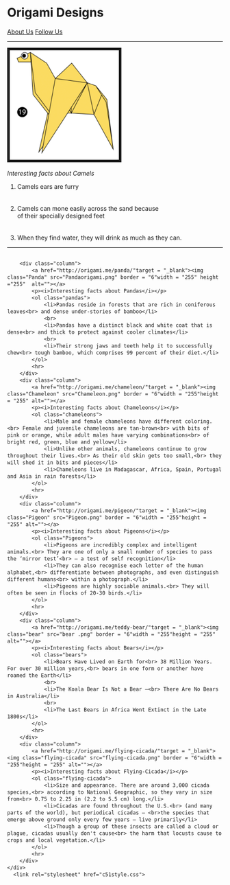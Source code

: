 <!DOCTYPE html>
<html>
  <head>
      <title>Origami Designs</title>
      <h1>Origami Designs</h1>
      <a class="AboutUs" href="AboutUs.html"target = "_blank">About Us</a>
      <a class="FollowUs" href="FollowUs.html"target = "_blank">Follow Us</a>
      <hr>
    
  </head>
  <body>
    <div class="row">
            <div class="column">
            <a href="http://origami.me/camel/"target = "_blank"><img class="Camel" src="Camelorigami.png" border = "6"width="255" height="255" alt=""></a>
            <p><i>Interesting facts about Camels</i></p>
            <ol class="camels">
                <li>Camels ears are furry</li>
                <br>
                <br>
                <li>Camels can mone easily across the sand because<br> of their specially designed feet</li>
                <br>
                <br>
                <li>When they find water, they will drink as much as they can.</li>
            </ol>
            <hr>
        </div>

        <div class="column">
            <a href="http://origami.me/panda/"target = "_blank"><img class="Panda" src="Pandaorigami.png" border = "6"width = "255" height ="255"  alt=""></a>
            <p><i>Interesting facts about Pandas</i></p>
            <ol class="pandas">
                <li>Pandas reside in forests that are rich in coniferous leaves<br> and dense under-stories of bamboo</li>
                <br>
                <li>Pandas have a distinct black and white coat that is dense<br> and thick to protect against cooler climates</li>
                <br>
                <li>Their strong jaws and teeth help it to successfully chew<br> tough bamboo, which comprises 99 percent of their diet.</li>
            </ol>
            <hr>
        </div>
        <div class="column">
            <a href="http://origami.me/chameleon/"target = "_blank"><img class="Chameleon" src="Chameleon.png" border = "6"width = "255"height = "255" alt=""></a>
            <p><i>Interesting facts about Chameleons</i></p>
            <ol class="chameleons">
                <li>Male and female chameleons have different coloring.<br> Female and juvenile chameleons are tan-brown<br> with bits of pink or orange, while adult males have varying combinations<br> of bright red, green, blue and yellow</li>
                <li>Unlike other animals, chameleons continue to grow throughout their lives.<br> As their old skin gets too small,<br> they will shed it in bits and pieces</li>
                <li>Chameleons live in Madagascar, Africa, Spain, Portugal and Asia in rain forests</li>
            </ol>
            <hr>
        </div>
        <div class="column">
            <a href="http://origami.me/pigeon/"target = "_blank"><img class="Pigeon" src="Pigeon.png" border = "6"width = "255"height = "255" alt=""></a>
            <p><i>Interesting facts about Pigeons</i></p>
            <ol class="Pigeons">
                <li>Pigeons are incredibly complex and intelligent animals.<br> They are one of only a small number of species to pass the ‘mirror test’<br> – a test of self recognition</li>
                <li>They can also recognise each letter of the human alphabet,<br> differentiate between photographs, and even distinguish different humans<br> within a photograph.</li>
                <li>Pigeons are highly sociable animals.<br> They will often be seen in flocks of 20-30 birds.</li>
            </ol>
            <hr>
        </div>
        <div class="column">
            <a href="http://origami.me/teddy-bear/"target = "_blank"><img class="bear" src="bear .png" border = "6"width = "255"height = "255" alt=""></a>
            <p><i>Interesting facts about Bears</i></p>
            <ol class="bears">
                <li>Bears Have Lived on Earth for<br> 38 Million Years. For over 30 million years,<br> bears in one form or another have roamed the Earth</li>
                <br>
                <li>The Koala Bear Is Not a Bear –<br> There Are No Bears in Australia</li>
                <br>
                <li>The Last Bears in Africa Went Extinct in the Late 1800s</li>
            </ol>
            <hr>
        </div>
        <div class="column">
            <a href="http://origami.me/flying-cicada/"target = "_blank"><img class="flying-cicada" src="flying-cicada.png" border = "6"width = "255"height = "255" alt=""></a>
            <p><i>Interesting facts about Flying-Cicada</i></p>
            <ol class="flying-cicada">
                <li>Size and appearance. There are around 3,000 cicada species,<br> according to National Geographic, so they vary in size from<br> 0.75 to 2.25 in (2.2 to 5.5 cm) long.</li>
                <li>Cicadas are found throughout the U.S.<br> (and many parts of the world), but periodical cicadas — <br>the species that emerge above ground only every few years — live primarily</li>
                <li>Though a group of these insects are called a cloud or plague, cicadas usually don't cause<br> the harm that locusts cause to crops and local vegetation.</li>
            </ol>
            <hr>
        </div>
    </div>
      <link rel="stylesheet" href="c51style.css">
  </body>  
</html>
